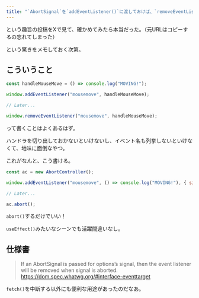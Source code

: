 ```yaml
---
title: "`AbortSignal`を`addEventListener()`に渡しておけば、`removeEventListener()`は不要"
---
```


という趣旨の投稿をXで見て、確かめてみたら本当だった。（元URLはコピーするの忘れてしまった）

という驚きをメモしておく次第。

## こういうこと

```js
const handleMouseMove = () => console.log("MOVING!");

window.addEventListener("mousemove", handleMouseMove);

// Later...

window.removeEventListener("mousemove", handleMouseMove);
```

って書くことはよくあるはず。

ハンドラを切り出しておかないといけないし、イベント名も列挙しないといけなくて、地味に面倒なやつ。

これがなんと、こう書ける。

```js
const ac = new AbortController();

window.addEventListener("mousemove", () => console.log("MOVING!"), { signal: ac.signal });

// Later...

ac.abort();
```

`abort()`するだけでいい！

`useEffect()`みたいなシーンでも活躍間違いなし。

## 仕様書

> If an AbortSignal is passed for options’s signal, then the event listener will be removed when signal is aborted. 
> https://dom.spec.whatwg.org/#interface-eventtarget

`fetch()`を中断する以外にも便利な用途があったのだなあ。

